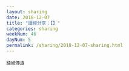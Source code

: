 ```yaml
---
layout: sharing
date: 2018-12-07
title: "讀經分享：【】"
categories: sharing
weekNum: 46
dayNum: 5
permalink: /sharing/2018-12-07-sharing.html
---
```



`錢斌傳道`
